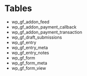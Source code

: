# Tables
* wp_gf_addon_feed
* wp_gf_addon_payment_callback
* wp_gf_addon_payment_transaction
* wp_gf_draft_submissions
* wp_gf_entry
* wp_gf_entry_meta
* wp_gf_entry_notes
* wp_gf_form
* wp_gf_form_meta
* wp_gf_form_view

